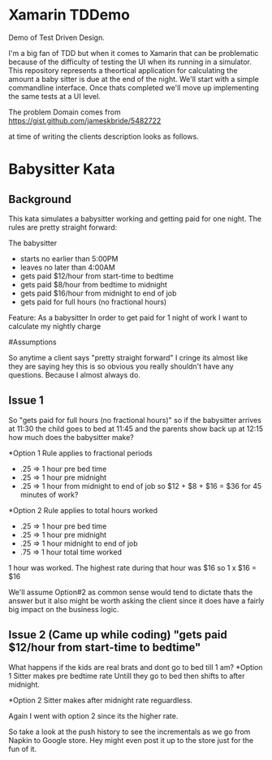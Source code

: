 # Xamarin TDDemo
Demo of Test Driven Design.

I'm a big fan of TDD but when it comes to Xamarin that can be problematic because of the difficulty of testing the UI when its running in a simulator. This repository represents a theortical application for calculating the amount a baby sitter is due at the end of the night. We'll start with a simple commandline interface. 
Once thats completed we'll move up implementing the same tests at a UI level.

The problem Domain comes from https://gist.github.com/jameskbride/5482722

at time of writing the clients description looks as follows.

# Babysitter Kata

Background
----------
This kata simulates a babysitter working and getting paid for one night.  The rules are pretty straight forward:

The babysitter 
- starts no earlier than 5:00PM
- leaves no later than 4:00AM
- gets paid $12/hour from start-time to bedtime
- gets paid $8/hour from bedtime to midnight
- gets paid $16/hour from midnight to end of job
- gets paid for full hours (no fractional hours)


Feature:
As a babysitter
In order to get paid for 1 night of work
I want to calculate my nightly charge

#Assumptions

So anytime a client says "pretty straight forward" I cringe its almost like they are saying hey this is so obvious you really shouldn't have any questions. Because I almost always do.

## Issue 1
So "gets paid for full hours (no fractional hours)" so if the babysitter arrives at 11:30 the child goes to bed at 11:45 and the parents show back up at 12:15 how much does the babysitter make?

*Option 1 Rule applies to fractional periods
 - .25 => 1 hour pre bed time
 - .25 => 1 hour pre midnight
 - .25 => 1 hour from midnight to end of job
so $12 + $8 + $16 = $36 for 45 minutes of work? 

*Option 2 Rule applies to total hours worked
 - .25 => 1 hour pre bed time
 - .25 => 1 hour pre midnight
 - .25 => 1 hour midnight to end of job
 - .75 => 1 hour total time worked

1 hour was worked. The highest rate during that hour was $16 so 1 x $16 = $16

We'll assume Option#2 as common sense would tend to dictate thats the answer but it also might be worth asking the client since it does have a fairly big impact on the business logic.

## Issue 2 (Came up while coding) "gets paid $12/hour from start-time to bedtime"
What happens if the kids are real brats and dont go to bed till 1 am?
*Option 1 Sitter makes pre bedtime rate Untill they go to bed then shifts to after midnight.

*Option 2 Sitter makes after midnight rate reguardless.

Again I went with option 2 since its the higher rate.

So take a look at the push history to see the incrementals as we go from Napkin to Google store. Hey might even post it up to the store just for the fun of it. 

